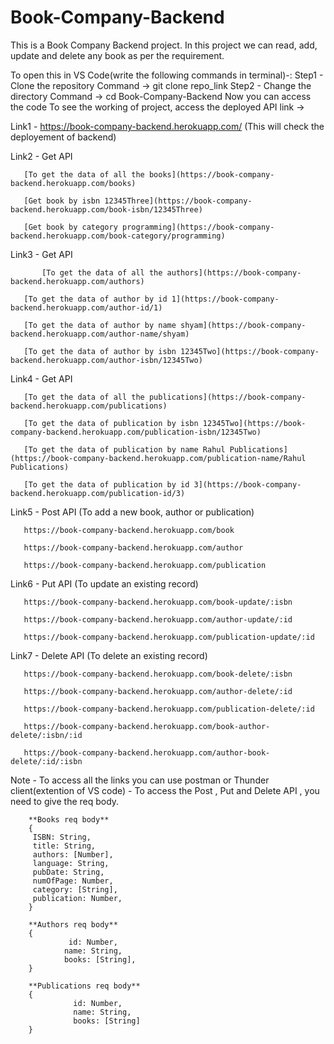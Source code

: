 # Book-Company-Backend

This is a Book Company Backend project.
In this project we can read, add, update and delete any book as per the requirement.

To open this in VS Code(write the following commands in terminal)-:
  Step1 - Clone the repository 
          Command -> git clone repo_link
  Step2 - Change the directory
          Command -> cd Book-Company-Backend
  Now you can access the code
To see the working of project, access the deployed API link -> 
   
   Link1 - https://book-company-backend.herokuapp.com/
        (This will check the deployement of backend)
       
   Link2 -   Get API 
   
   	   [To get the data of all the books](https://book-company-backend.herokuapp.com/books)
           
	   [Get book by isbn 12345Three](https://book-company-backend.herokuapp.com/book-isbn/12345Three)
           
	   [Get book by category programming](https://book-company-backend.herokuapp.com/book-category/programming)
           
   Link3 -   Get API 
   
           [To get the data of all the authors](https://book-company-backend.herokuapp.com/authors)
           
	   [To get the data of author by id 1](https://book-company-backend.herokuapp.com/author-id/1)
           
	   [To get the data of author by name shyam](https://book-company-backend.herokuapp.com/author-name/shyam)
           
	   [To get the data of author by isbn 12345Two](https://book-company-backend.herokuapp.com/author-isbn/12345Two)
           
   Link4 -   Get API 
   	
	   [To get the data of all the publications](https://book-company-backend.herokuapp.com/publications)
           
	   [To get the data of publication by isbn 12345Two](https://book-company-backend.herokuapp.com/publication-isbn/12345Two)
           
	   [To get the data of publication by name Rahul Publications](https://book-company-backend.herokuapp.com/publication-name/Rahul Publications)
           
	   [To get the data of publication by id 3](https://book-company-backend.herokuapp.com/publication-id/3)
        
         
   Link5 - Post API (To add a new book, author or publication)
           
	   https://book-company-backend.herokuapp.com/book
           
	   https://book-company-backend.herokuapp.com/author
           
	   https://book-company-backend.herokuapp.com/publication
           
   Link6 - Put API (To update an existing record)
           
	   https://book-company-backend.herokuapp.com/book-update/:isbn
           
	   https://book-company-backend.herokuapp.com/author-update/:id
           
	   https://book-company-backend.herokuapp.com/publication-update/:id
           
   Link7 - Delete API (To delete an existing record) 
           
	   https://book-company-backend.herokuapp.com/book-delete/:isbn
           
	   https://book-company-backend.herokuapp.com/author-delete/:id
           
	   https://book-company-backend.herokuapp.com/publication-delete/:id
           
	   https://book-company-backend.herokuapp.com/book-author-delete/:isbn/:id
           
	   https://book-company-backend.herokuapp.com/author-book-delete/:id/:isbn
         
   Note - To access all the links you can use postman or Thunder client(extention of VS code)
        - To access the Post , Put and Delete API , you need to give the req body.

        **Books req body** 
        {
         ISBN: String,
         title: String,
         authors: [Number],
         language: String,
         pubDate: String,
         numOfPage: Number,
         category: [String],
         publication: Number,
        }
           
        **Authors req body** 
        {
                 id: Number,
                name: String,
                books: [String],
        }

        **Publications req body** 
        {
                  id: Number,
                  name: String,
                  books: [String]
        }
